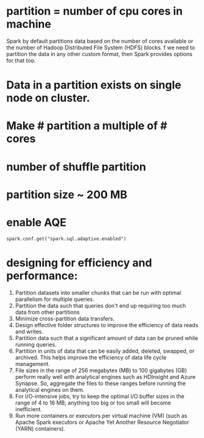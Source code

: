 
# partition  = number of cpu cores in machine

Spark by default partitions data based on the number of cores available or the number of Hadoop Distributed File System (HDFS) blocks.
f we need to partition the data in any other custom format, then Spark provides options for that too.

# Data in a partition exists on single node on cluster.

# Make # partition a multiple of # cores

# number of shuffle partition

# partition size ~ 200 MB

# enable AQE
    spark.conf.get("spark.sql.adaptive.enabled")

# designing for efficiency and performance:

1. Partition datasets into smaller chunks that can be run with optimal parallelism for multiple queries.
2. Partition the data such that queries don't end up requiring too much data from other partitions
3. Minimize cross-partition data transfers.
4. Design effective folder structures to improve the efficiency of data reads and writes.
5. Partition data such that a significant amount of data can be pruned while running queries.
6. Partition in units of data that can be easily added, deleted, swapped, or archived. This helps improve the efficiency of data life cycle management.
7. File sizes in the range of 256 megabytes (MB) to 100 gigabytes (GB) perform really well with analytical engines such as HDInsight and Azure Synapse. So, aggregate the files to these ranges before running the analytical engines on them.
8. For I/O-intensive jobs, try to keep the optimal I/O buffer sizes in the range of 4 to 16 MB; anything too big or too small will become inefficient.
9. Run more containers or executors per virtual machine (VM) (such as Apache Spark executors or Apache Yet Another Resource Negotiator (YARN) containers).

